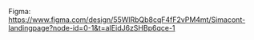 Figma: https://www.figma.com/design/55WlRbQb8cqF4fF2vPM4mt/Simacont-landingpage?node-id=0-1&t=aIEidJ6zSHBp6qce-1
